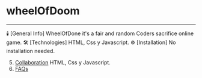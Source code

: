 # wheelOfDoom
***************

🕯️ [General Info] 
      WheelOfDone it's a fair and random Coders sacrifice online game.
🛠️ [Technologies]
      HTML, Css y Javascript.
⚙️ [Installation]
      No installation needed.
      
5. [Collaboration](#collaboration)
      HTML, Css y Javascript.
7. [FAQs](#faqs)
